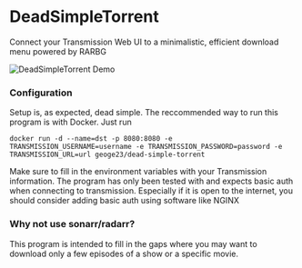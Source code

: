 # DeadSimpleTorrent
Connect your Transmission Web UI to a minimalistic, efficient download menu powered by RARBG

![DeadSimpleTorrent Demo](https://geoge.ml/imgs/dst-example.gif)

### Configuration
Setup is, as expected, dead simple. The reccommended way to run this program is with Docker. Just run
```
docker run -d --name=dst -p 8080:8080 -e TRANSMISSION_USERNAME=username -e TRANSMISSION_PASSWORD=password -e TRANSMISSION_URL=url geoge23/dead-simple-torrent 
```
Make sure to fill in the environment variables with your Transmission information. The program has only been tested with and expects basic auth when
connecting to transmission. Especially if it is open to the internet, you should consider adding basic auth using software like NGINX

### Why not use sonarr/radarr?
This program is intended to fill in the gaps where you may want to download only a few episodes of a show or a specific movie.
